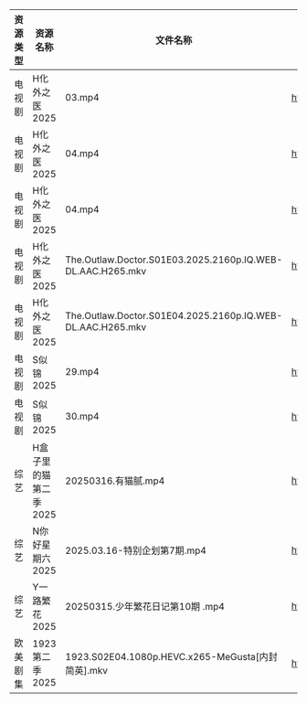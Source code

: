 | 资源类型 | 资源名称          | 文件名称                                                       | 分享链接                                 | 更新时间                |
| ---- | ------------- | ---------------------------------------------------------- | ------------------------------------ | ------------------- |
| 电视剧  | H化外之医2025     | 03.mp4                                                     | https://www.alipan.com/s/wjvT5FZLoJf | 2025-03-16 08:05:41 |
| 电视剧  | H化外之医2025     | 04.mp4                                                     | https://pan.quark.cn/s/5e35f6a2b34c  | 2025-03-16 01:22:56 |
| 电视剧  | H化外之医2025     | 04.mp4                                                     | https://www.alipan.com/s/wjvT5FZLoJf | 2025-03-16 08:05:41 |
| 电视剧  | H化外之医2025     | The.Outlaw.Doctor.S01E03.2025.2160p.IQ.WEB-DL.AAC.H265.mkv | https://pan.quark.cn/s/5e35f6a2b34c  | 2025-03-16 16:22:56 |
| 电视剧  | H化外之医2025     | The.Outlaw.Doctor.S01E04.2025.2160p.IQ.WEB-DL.AAC.H265.mkv | https://pan.quark.cn/s/5e35f6a2b34c  | 2025-03-16 16:22:53 |
| 电视剧  | S似锦2025       | 29.mp4                                                     | https://www.alipan.com/s/VMdivamJ5t3 | 2025-03-16 00:06:51 |
| 电视剧  | S似锦2025       | 30.mp4                                                     | https://www.alipan.com/s/VMdivamJ5t3 | 2025-03-16 00:06:51 |
| 综艺   | H盒子里的猫第二季2025 | 20250316.有猫腻.mp4                                           | https://www.alipan.com/s/W6PdmWUu7Wr | 2025-03-16 16:08:20 |
| 综艺   | N你好星期六2025    | 2025.03.16-特别企划第7期.mp4                                     | https://www.alipan.com/s/nvuMvPrHLGa | 2025-03-16 14:08:40 |
| 综艺   | Y一路繁花2025     | 20250315.少年繁花日记第10期 .mp4                                   | https://www.alipan.com/s/XRkeHn2Nxtw | 2025-03-16 14:09:45 |
| 欧美剧集 | 1923第二季2025   | 1923.S02E04.1080p.HEVC.x265-MeGusta[内封简英].mkv              | https://pan.quark.cn/s/8367dde325d9  | 2025-03-16 16:20:15 |
